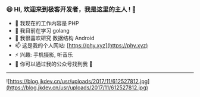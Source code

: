 ### 😄 Hi, 欢迎来到极客开发者，我是这里的主人 ! 👋

- 🔭 我现在的工作内容是 PHP
- 🌱 我目前在学习 golang
- 🤔  我很喜欢研究 数据结构 Android
- 📫 这是我的个人网站: [https://phy.xyz](https://phy.xyz)
- ⚡ 兴趣: 手机摄影, 听音乐
- 👯 你可以通过我的公众号找到我 💬
------
![https://blog.jkdev.cn/usr/uploads/2017/11/612527812.jpg](https://blog.jkdev.cn/usr/uploads/2017/11/612527812.jpg)

<!--
**kotlindev/kotlindev** is a ✨ _special_ ✨ repository because its `README.md` (this file) appears on your GitHub profile.

Here are some ideas to get you started:

- 🔭 I’m currently working on ...
- 🌱 I’m currently learning ...
- 👯 I’m looking to collaborate on ...
- 🤔 I’m looking for help with ...
- 💬 Ask me about ...
- 📫 How to reach me: ...
- 😄 Pronouns: ...
- ⚡ Fun fact: ...
-->

